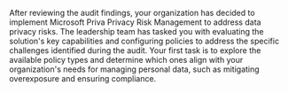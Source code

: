 After reviewing the audit findings, your organization has decided to implement Microsoft Priva Privacy Risk Management to address data privacy risks. The leadership team has tasked you with evaluating the solution's key capabilities and configuring policies to address the specific challenges identified during the audit. Your first task is to explore the available policy types and determine which ones align with your organization's needs for managing personal data, such as mitigating overexposure and ensuring compliance.